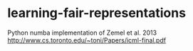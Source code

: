 # learning-fair-representations
Python numba implementation of Zemel et al. 2013
http://www.cs.toronto.edu/~toni/Papers/icml-final.pdf
